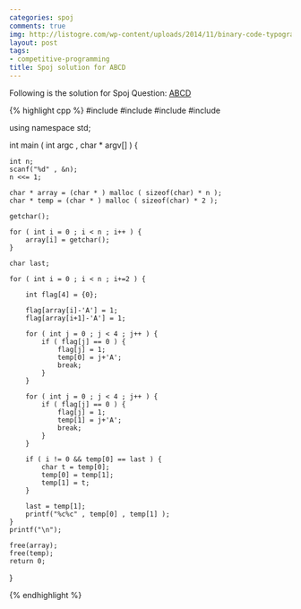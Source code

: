 ```yaml
---
categories: spoj
comments: true
img: http://listogre.com/wp-content/uploads/2014/11/binary-code-typography-hd-wallpaper-1920x1080-2619-672x372.png
layout: post
tags:
- competitive-programming
title: Spoj solution for ABCD
---
```


Following is the solution for Spoj Question: [ABCD](http://www.spoj.com/problems/ABCD/)

{% highlight cpp %}
#include <iostream>
#include <cstdio>
#include <cstdlib>
#include <climits>

using namespace std;

int main ( int argc , char * argv[] ) {

	int n;
	scanf("%d" , &n);
	n <<= 1;

	char * array = (char * ) malloc ( sizeof(char) * n );
	char * temp = (char * ) malloc ( sizeof(char) * 2 );

	getchar();

	for ( int i = 0 ; i < n ; i++ ) {
		array[i] = getchar();
	}

	char last;

	for ( int i = 0 ; i < n ; i+=2 ) {

		int flag[4] = {0};

		flag[array[i]-'A'] = 1;
		flag[array[i+1]-'A'] = 1;

		for ( int j = 0 ; j < 4 ; j++ ) {
			if ( flag[j] == 0 ) {
				flag[j] = 1;
				temp[0] = j+'A';
				break;
			}
		}

		for ( int j = 0 ; j < 4 ; j++ ) {
			if ( flag[j] == 0 ) {
				flag[j] = 1;
				temp[1] = j+'A';
				break;
			}
		}

		if ( i != 0 && temp[0] == last ) {
			char t = temp[0];
			temp[0] = temp[1];
			temp[1] = t;
		} 

		last = temp[1];
		printf("%c%c" , temp[0] , temp[1] );
	}
	printf("\n");

	free(array);
	free(temp);
	return 0;
}


{% endhighlight %}